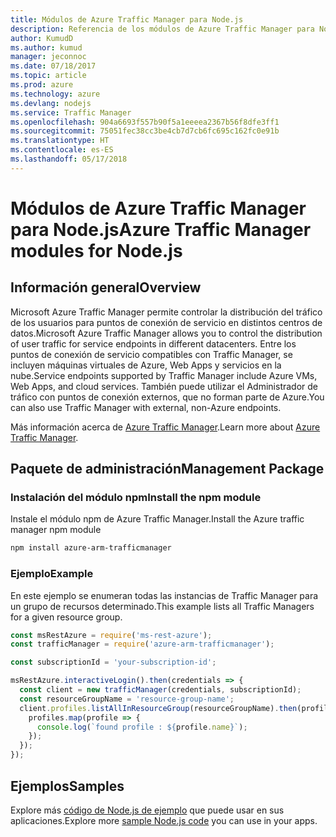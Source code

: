```yaml
---
title: Módulos de Azure Traffic Manager para Node.js
description: Referencia de los módulos de Azure Traffic Manager para Node.js
author: KumudD
ms.author: kumud
manager: jeconnoc
ms.date: 07/18/2017
ms.topic: article
ms.prod: azure
ms.technology: azure
ms.devlang: nodejs
ms.service: Traffic Manager
ms.openlocfilehash: 904a6693f557b90f5a1eeeea2367b56f8dfe3ff1
ms.sourcegitcommit: 75051fec38cc3be4cb7d7cb6fc695c162fc0e91b
ms.translationtype: HT
ms.contentlocale: es-ES
ms.lasthandoff: 05/17/2018
---
```

# <a name="azure-traffic-manager-modules-for-nodejs"></a><span data-ttu-id="806c4-103">Módulos de Azure Traffic Manager para Node.js</span><span class="sxs-lookup"><span data-stu-id="806c4-103">Azure Traffic Manager modules for Node.js</span></span>

## <a name="overview"></a><span data-ttu-id="806c4-104">Información general</span><span class="sxs-lookup"><span data-stu-id="806c4-104">Overview</span></span>

<span data-ttu-id="806c4-105">Microsoft Azure Traffic Manager permite controlar la distribución del tráfico de los usuarios para puntos de conexión de servicio en distintos centros de datos.</span><span class="sxs-lookup"><span data-stu-id="806c4-105">Microsoft Azure Traffic Manager allows you to control the distribution of user traffic for service endpoints in different datacenters.</span></span> <span data-ttu-id="806c4-106">Entre los puntos de conexión de servicio compatibles con Traffic Manager, se incluyen máquinas virtuales de Azure, Web Apps y servicios en la nube.</span><span class="sxs-lookup"><span data-stu-id="806c4-106">Service endpoints supported by Traffic Manager include Azure VMs, Web Apps, and cloud services.</span></span> <span data-ttu-id="806c4-107">También puede utilizar el Administrador de tráfico con puntos de conexión externos, que no forman parte de Azure.</span><span class="sxs-lookup"><span data-stu-id="806c4-107">You can also use Traffic Manager with external, non-Azure endpoints.</span></span>

<span data-ttu-id="806c4-108">Más información acerca de [Azure Traffic Manager](https://docs.microsoft.com/azure/traffic-manager/traffic-manager-overview).</span><span class="sxs-lookup"><span data-stu-id="806c4-108">Learn more about [Azure Traffic Manager](https://docs.microsoft.com/azure/traffic-manager/traffic-manager-overview).</span></span>

## <a name="management-package"></a><span data-ttu-id="806c4-109">Paquete de administración</span><span class="sxs-lookup"><span data-stu-id="806c4-109">Management Package</span></span>

### <a name="install-the-npm-module"></a><span data-ttu-id="806c4-110">Instalación del módulo npm</span><span class="sxs-lookup"><span data-stu-id="806c4-110">Install the npm module</span></span>

<span data-ttu-id="806c4-111">Instale el módulo npm de Azure Traffic Manager.</span><span class="sxs-lookup"><span data-stu-id="806c4-111">Install the Azure traffic manager npm module</span></span>

```bash
npm install azure-arm-trafficmanager
```

### <a name="example"></a><span data-ttu-id="806c4-112">Ejemplo</span><span class="sxs-lookup"><span data-stu-id="806c4-112">Example</span></span>

<span data-ttu-id="806c4-113">En este ejemplo se enumeran todas las instancias de Traffic Manager para un grupo de recursos determinado.</span><span class="sxs-lookup"><span data-stu-id="806c4-113">This example lists all Traffic Managers for a given resource group.</span></span>

```javascript
const msRestAzure = require('ms-rest-azure');
const trafficManager = require('azure-arm-trafficmanager');

const subscriptionId = 'your-subscription-id';

msRestAzure.interactiveLogin().then(credentials => {
  const client = new trafficManager(credentials, subscriptionId);
  const resourceGroupName = 'resource-group-name';
  client.profiles.listAllInResourceGroup(resourceGroupName).then(profiles => {
    profiles.map(profile => {
      console.log(`found profile : ${profile.name}`);
    });
  });
});
```

## <a name="samples"></a><span data-ttu-id="806c4-114">Ejemplos</span><span class="sxs-lookup"><span data-stu-id="806c4-114">Samples</span></span>

<span data-ttu-id="806c4-115">Explore más [código de Node.js de ejemplo](https://azure.microsoft.com/resources/samples/?platform=nodejs) que puede usar en sus aplicaciones.</span><span class="sxs-lookup"><span data-stu-id="806c4-115">Explore more [sample Node.js code](https://azure.microsoft.com/resources/samples/?platform=nodejs) you can use in your apps.</span></span>
